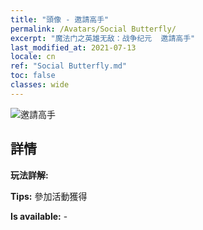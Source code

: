 ```yaml
---
title: "頭像 - 邀請高手"
permalink: /Avatars/Social Butterfly/
excerpt: "魔法门之英雄无敌：战争纪元  邀請高手"
last_modified_at: 2021-07-13
locale: cn
ref: "Social Butterfly.md"
toc: false
classes: wide
---
```

 ![邀請高手](/images/a/avatarFrame_31.png)

## 詳情

 **玩法詳解:**  

 **Tips:** 參加活動獲得 

 **Is available:**  - 

